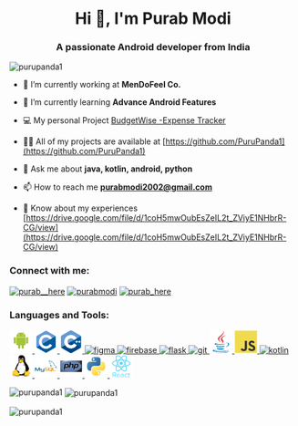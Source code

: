 <h1 align="center">Hi 👋, I'm Purab Modi</h1>
<h3 align="center">A passionate Android developer from India</h3>

<p align="left"> <img src="https://komarev.com/ghpvc/?username=purupanda1&label=Profile%20views&color=0e75b6&style=flat" alt="purupanda1" /> </p>

- 🔭 I’m currently working at **MenDoFeel Co.**

- 🌱 I’m currently learning **Advance Android Features**

- 💻 My personal Project [BudgetWise -Expense Tracker](https://play.google.com/store/apps/details?id=com.purabmodi.payment&hl=en&gl=US)

- 👨‍💻 All of my projects are available at [https://github.com/PuruPanda1](https://github.com/PuruPanda1)

- 💬 Ask me about **java, kotlin, android, python**

- 📫 How to reach me **purabmodi2002@gmail.com**

- 📄 Know about my experiences [https://drive.google.com/file/d/1coH5mwOubEsZeIL2t_ZViyE1NHbrR-CG/view](https://drive.google.com/file/d/1coH5mwOubEsZeIL2t_ZViyE1NHbrR-CG/view)

<h3 align="left">Connect with me:</h3>
<p align="left">
<a href="https://twitter.com/purab__here" target="blank"><img align="center" src="https://raw.githubusercontent.com/rahuldkjain/github-profile-readme-generator/master/src/images/icons/Social/twitter.svg" alt="purab__here" height="30" width="40" /></a>
<a href="https://linkedin.com/in/purabmodi" target="blank"><img align="center" src="https://raw.githubusercontent.com/rahuldkjain/github-profile-readme-generator/master/src/images/icons/Social/linked-in-alt.svg" alt="purabmodi" height="30" width="40" /></a>
<a href="https://instagram.com/purab_here" target="blank"><img align="center" src="https://raw.githubusercontent.com/rahuldkjain/github-profile-readme-generator/master/src/images/icons/Social/instagram.svg" alt="purab_here" height="30" width="40" /></a>
</p>

<h3 align="left">Languages and Tools:</h3>
<p align="left"> <a href="https://developer.android.com" target="_blank" rel="noreferrer"> <img src="https://raw.githubusercontent.com/devicons/devicon/master/icons/android/android-original-wordmark.svg" alt="android" width="40" height="40"/> </a> <a href="https://www.cprogramming.com/" target="_blank" rel="noreferrer"> <img src="https://raw.githubusercontent.com/devicons/devicon/master/icons/c/c-original.svg" alt="c" width="40" height="40"/> </a> <a href="https://www.w3schools.com/cpp/" target="_blank" rel="noreferrer"> <img src="https://raw.githubusercontent.com/devicons/devicon/master/icons/cplusplus/cplusplus-original.svg" alt="cplusplus" width="40" height="40"/> </a> <a href="https://www.figma.com/" target="_blank" rel="noreferrer"> <img src="https://www.vectorlogo.zone/logos/figma/figma-icon.svg" alt="figma" width="40" height="40"/> </a> <a href="https://firebase.google.com/" target="_blank" rel="noreferrer"> <img src="https://www.vectorlogo.zone/logos/firebase/firebase-icon.svg" alt="firebase" width="40" height="40"/> </a> <a href="https://flask.palletsprojects.com/" target="_blank" rel="noreferrer"> <img src="https://www.vectorlogo.zone/logos/pocoo_flask/pocoo_flask-icon.svg" alt="flask" width="40" height="40"/> </a> <a href="https://git-scm.com/" target="_blank" rel="noreferrer"> <img src="https://www.vectorlogo.zone/logos/git-scm/git-scm-icon.svg" alt="git" width="40" height="40"/> </a> <a href="https://www.java.com" target="_blank" rel="noreferrer"> <img src="https://raw.githubusercontent.com/devicons/devicon/master/icons/java/java-original.svg" alt="java" width="40" height="40"/> </a> <a href="https://developer.mozilla.org/en-US/docs/Web/JavaScript" target="_blank" rel="noreferrer"> <img src="https://raw.githubusercontent.com/devicons/devicon/master/icons/javascript/javascript-original.svg" alt="javascript" width="40" height="40"/> </a> <a href="https://kotlinlang.org" target="_blank" rel="noreferrer"> <img src="https://www.vectorlogo.zone/logos/kotlinlang/kotlinlang-icon.svg" alt="kotlin" width="40" height="40"/> </a> <a href="https://www.linux.org/" target="_blank" rel="noreferrer"> <img src="https://raw.githubusercontent.com/devicons/devicon/master/icons/linux/linux-original.svg" alt="linux" width="40" height="40"/> </a> <a href="https://www.mysql.com/" target="_blank" rel="noreferrer"> <img src="https://raw.githubusercontent.com/devicons/devicon/master/icons/mysql/mysql-original-wordmark.svg" alt="mysql" width="40" height="40"/> </a> <a href="https://www.php.net" target="_blank" rel="noreferrer"> <img src="https://raw.githubusercontent.com/devicons/devicon/master/icons/php/php-original.svg" alt="php" width="40" height="40"/> </a> <a href="https://www.python.org" target="_blank" rel="noreferrer"> <img src="https://raw.githubusercontent.com/devicons/devicon/master/icons/python/python-original.svg" alt="python" width="40" height="40"/> </a> <a href="https://reactjs.org/" target="_blank" rel="noreferrer"> <img src="https://raw.githubusercontent.com/devicons/devicon/master/icons/react/react-original-wordmark.svg" alt="react" width="40" height="40"/> </a> </p>

<p><img align="left" src="https://github-readme-stats.vercel.app/api/top-langs?username=purupanda1&show_icons=true&locale=en&layout=compact" alt="purupanda1" /></p>

<p>&nbsp;<img align="center" src="https://github-readme-stats.vercel.app/api?username=purupanda1&show_icons=true&locale=en" alt="purupanda1" /></p>

<p><img align="center" src="https://github-readme-streak-stats.herokuapp.com/?user=purupanda1&" alt="purupanda1" /></p>

